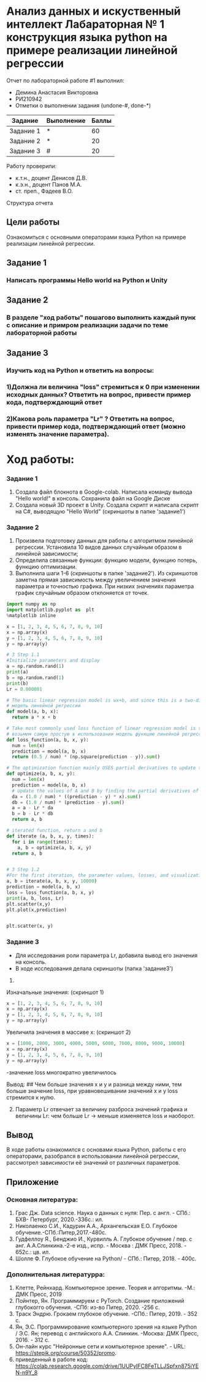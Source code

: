 # Анализ данных и искуственный интеллект Лабараторная № 1 конструкция языка python на примере реализации линейной регрессии
Отчет по лабораторной работе #1 выполнил:
- Демина Анастасия Викторовна
- РИ210942
- Отметки о выполнении задания (undone-#, done-*)

| Задание | Выполнение | Баллы |
| ------ | ------ | ------ |
| Задание 1 | * | 60 |
| Задание 2 | * | 20 |
| Задание 3 | # | 20 |

Работу проверили:
- к.т.н., доцент Денисов Д.В.
- к.э.н., доцент Панов М.А.
- ст. преп., Фадеев В.О.

Структура отчета

## Цели работы
Ознакомиться с основными операторами языка Python на примере реализации линейной регрессии.

## Задание 1
### Написать программы Hello world на Python и Unity

## Задание 2
### В разделе "ход работы" пошагово выполнить каждый пунк с описание и примром реализации задачи по теме лабораторной работы

## Задание 3
### Изучить код на Python и ответить на вопросы:
### 1)Должна ли величина "loss" стремиться к 0 при изменении исходных данных? Ответить на вопрос, привести пример кода, подтверждающий ответ
### 2)Какова роль параметра "Lr" ? Ответить на вопрос, привести пример кода, подтверждающий ответ (можно изменять значение параметра).


# Ход работы:

### Задание 1

1) Создала файл блокнота в Google-colab. Написала команду вывода "Hello world!" в консоль. Сохранила файл на Google Диске 
2) Создала новый 3D проект в Unity. Создала скрипт и написала скрипт на C#, выводящую "Hello World"
(скриншоты в папке 'задание1')

### Задание 2

1) Произвела подготовку данных для работы с алгоритмом линейной регрессии. Установила 10 видов данных случайным образом в линейной зависимости;
2) Определила связанные функции: функцию модели, функцию потерь, функцию оптимизации.
3) Выполнила шаги 1-6 (скриншоты в папке 'задание2'). Из скриншотов заметна прямая зависимость между увеличением значения параметра и точностью графика. При низких значениях параметра график случайным образом отклоняется от точек.
```py
import numpy as np
import matplotlib.pyplot as  plt
%matplotlib inline

x = [1, 2, 3, 4, 5, 6, 7, 8, 9, 10]
x = np.array(x)
y = [1, 2, 3, 4, 5, 6, 7, 8, 9, 10]
y = np.array(y)

# 3 Step 1.1
#Initialize parameters and display
a = np.random.rand(1)
print(a)
b = np.random.rand(1)
print(b)
Lr = 0.000001

# The basic linear regression model is wx+b, and since this is a two-dimensional space, the model is ax+b
# модель линейной регрессии
def model(a, b, x):
  return a * x + b

# Take most commonly used loss function of linear regression model is the loss function of mean variance difference
# возьмем самую простую в использовании модель функцию линейной регрессии
def loss_function(a, b, x, y):
  num = len(x)
  prediction = model(a, b, x)
  return (0.5 / num) * (np.square(prediction - y)).sum()

# The optimization function mainly USES partial derivatives to update twj parameters a and b
def optimize(a, b, x, y):
  num = len(x)
  prediction = model(a, b, x)
  # Update the values of A and B by finding the partial derivatives of the loss function on a and b
  da = (1.0 / num) * ((prediction - y) * x).sum()
  db = (1.0 / num) * (prediction - y).sum()
  a = a - Lr * da
  b = b - Lr * db
  return a, b

# iterated function, return a and b
def iterate (a, b, x, y, times):
  for i in range(times):
    a, b = optimize(a, b, x, y)
  return a, b


# 3 Step 1.2
#For the first iteration, the parameter values, losses, and visualization after the iteration are displayed
a, b = iterate(a, b, x, y, 10000)
prediction = model(a, b, x)
loss = loss_function(a, b, x, y)
print(a, b, loss, Lr)
plt.scatter(x,y)
plt.plot(x,prediction)


plt.scatter(x, y)
```

### Задание 3

- Для исследования роли параметра Lr, добавила вывод его значения на консоль.
- В ходе исследования делала скриншоты (папка 'задание3')

1) 

Изначальные значения: (скриншот 1)
```py
x = [1, 2, 3, 4, 5, 6, 7, 8, 9, 10]
x = np.array(x)
y = [1, 2, 3, 4, 5, 6, 7, 8, 9, 10]
y = np.array(y)
```
Увеличила значения в массиве x: (скриншот 2) 
```py
x = [1000, 2000, 3000, 4000, 5000, 6000, 7000, 8000, 9000, 10000]
x = np.array(x)
y = [1, 2, 3, 4, 5, 6, 7, 8, 9, 10]
y = np.array(y)
```
-значение loss многократно увеличилось

Вывод:
    ## Чем больше значения x и y и разница между ними, тем больше значение loss, при уравновешивании значений x и y loss стремится к нулю.

2) Параметр Lr отвечает за величину разброса значений графика и величины Lr: чем больше Lr -> меньше изменяется loss и наоборот.

## Вывод
В ходе работы ознакомился с основами языка Python, работы с его операторами, разобрался в использовании линейной регрессии, рассмотрел зависимости её значений от различных параметров.

## Приложение
### Основная литература:
1) Грас Дж. Data science. Наука о данных с нуля: Пер. с англ. - СПб.: БХВ- Петербург, 2020.-336с.: ил.
2) Николаенко С.И., Кадурин А.А., Архангельская Е.О. Глубокое обучение.-СПб.:Питер,2017.-480с.
3) Гудфеллоу Я., Бенджио И., Курвилль А. Глубокое обучение / пер. с анг.
А.А.Слинкина.-2-е изд., испр. - Москва : ДМК Пресс, 2018. - 652с.: цв. ил.
4) Шолле Ф. Глубокое обучение на Python/ - СПб.: Питер, 2018. - 400с.

### Дополнительная литературра:
1) Клетте, Рейнхард. Компьютерное зрение. Теория и алгоритмы. -М.: ДМК Пресс, 2019
2) Пойнтер, Ян. Программируем с PyTorch. Создание приложений глубокогго обучения. -СПб: из-во Питер, 2020. -256 с.
3) Траск Эндрю. Грокаем глубокое обучение. -СПб.: Питер, 2019. - 352 с.
4) Ян, Э.С. Программирование компьютерного зрения на языке Python / Э.С. Ян; перевод с английского А.А. Слинкин. -Москва: ДМК Пресс, 2016. - 312 с.
5) Он-лайн курс "Нейронные сети и компьютерное зрение". - URL: https://stepik.org/course/50352/promo.
6) приведенный в работе код: https://colab.research.google.com/drive/1UUPyIFC8FeTLLJSpfxn875iYEN-n9Y_8
